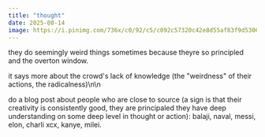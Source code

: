 ```yaml
---
title: "thought"
date: 2025-08-14
image: https://i.pinimg.com/736x/c0/92/c5/c092c57320c42e8d55af83f9d5306314.jpg
---
```


they do seemingly weird things sometimes because theyre so principled and the overton window.

it says more about the crowd's lack of knowledge (the "weirdness" of their actions, the radicalness)\n\n

do a blog post about people who are close to source (a sign is that their creativity is consistently good, they are principaled they have deep understanding on some deep level in thought or action): balaji, naval, messi, elon, charli xcx, kanye, milei.
